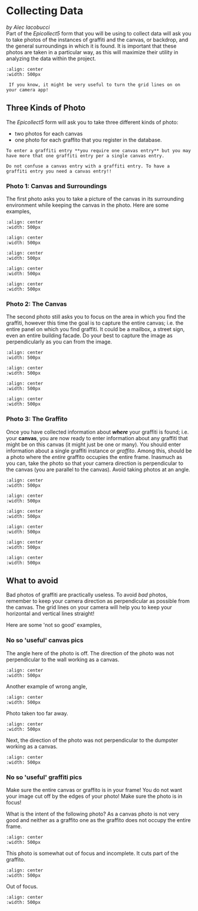 # Collecting Data
*by Alec Iacobucci*
\
Part of the *Epicollect5* form that you will be using to collect data will ask you to take photos of the instances of graffiti and the canvas, or backdrop, and the general surroundings in which it is found. It is important that these photos are taken in a particular way, as this will maximize their utility in analyzing the data within the project.

```{image} ../../images/collecting/photo_diagram.png
:align: center
:width: 500px
```

```{hint}
 If you know, it might be very useful to turn the grid lines on on your camera app!
```
## Three Kinds of Photo

The *Epicollect5* form will ask you to take three different kinds of photo:
- two photos for each canvas
- one photo for each graffito that you register in the database. 

```{caution}
To enter a graffiti entry **you require one canvas entry** but you may have more that one graffiti entry per a single canvas entry. 
```
```{danger}
Do not confuse a canvas entry with a graffiti entry. To have a graffiti entry you need a canvas entry!!
```

### Photo 1: Canvas and Surroundings
The first photo asks you to take a picture of the canvas in its surrounding environment while keeping the canvas in the photo. Here are some examples,

```{image} ../../images/collecting/IMG_6674.png
:align: center
:width: 500px
```

```{image} ../../images/collecting/IMG_2745.png
:align: center
:width: 500px
```

```{image} ../../images/collecting/IMG_6772.png
:align: center
:width: 500px
```

```{image} ../../images/collecting/IMG_9912.png
:align: center
:width: 500px
```

```{image} ../../images/collecting/graffiti-project-8.png
:align: center
:width: 500px
```

### Photo 2: The Canvas

The second photo still asks you to focus on the area in which you find the graffiti, however this time the goal is to capture the entire canvas; i.e. the entire panel on which you find graffiti. It could be a mailbox, a street sign, even an entire building facade. Do your best to capture the image as perpendicularly as you can from the image.

```{image} ../../images/collecting/IMG_5921.png
:align: center
:width: 500px
```

```{image} ../../images/collecting/IMG_6675.png
:align: center
:width: 500px
```

```{image} ../../images/collecting/IMG_6676.png
:align: center
:width: 500px
```

```{image} ../../images/collecting/IMG_8104.png
:align: center
:width: 500px
```


### Photo 3: The Graffito
Once you have collected information about ***where*** your graffiti is found; i.e. your **canvas**,  you are now ready to enter information about any graffiti that might be on this canvas (it might just be one or many). You should enter information about a single graffiti instance or *graffito*. Among this, should be a photo where the *entire* graffito occupies the entire frame. Inasmuch as you can, take the photo so that your camera direction is perpendicular to the canvas (you are parallel to the canvas). Avoid taking photos at an angle. 

```{image} ../../images/collecting/graffiti-project.png
:align: center
:width: 500px
```
```{image} ../../images/collecting/graffiti-project-2.png
:align: center
:width: 500px
```
```{image} ../../images/collecting/graffiti-project-3.png
:align: center
:width: 500px
```
```{image} ../../images/collecting/graffiti-project-4.png
:align: center
:width: 500px
```
```{image} ../../images/collecting/graffiti-project-5.png
:align: center
:width: 500px
```
```{image} ../../images/collecting/graffiti-project-6.png
:align: center
:width: 500px
```

## What to avoid

Bad photos of graffiti are practically useless. To avoid *bad* photos, remember to keep your camera direction as perpendicular as possible from the canvas. The grid lines on your camera will help you to keep your horizontal and vertical lines straight!

Here are some 'not so good' examples,

### No so 'useful' canvas pics

The angle here of the photo is off. The direction of the photo was not perpendicular to the wall working as a canvas.
```{image} ../../images/collecting/graffiti-project-7.png
:align: center
:width: 500px
```
Another example of wrong angle,
```{image} ../../images/collecting/graffiti-project-11.png
:align: center
:width: 500px
```

Photo taken too far away.

```{image} ../../images/collecting/graffiti-project-12.png
:align: center
:width: 500px
```
Next, the direction of the photo was not perpendicular to the dumpster working as a canvas.
```{image} ../../images/collecting/graffiti-project-15.png
:align: center
:width: 500px
```

### No so 'useful' graffiti pics

Make sure the entire canvas or graffito is in your frame! You do not want your image cut off by the edges of your photo! Make sure the photo is in focus!

What is the intent of the following photo? As a canvas photo is not very good and neither as a graffito one as the graffito does not occupy the entire frame.

```{image} ../../images/collecting/graffiti-project-13.png
:align: center
:width: 500px
```

This photo is somewhat out of focus and incomplete. It cuts part of the graffito.

```{image} ../../images/collecting/graffiti-project-14.png
:align: center
:width: 500px
```

Out of focus.

```{image} ../../images/collecting/graffiti-project-17.png
:align: center
:width: 500px
```
